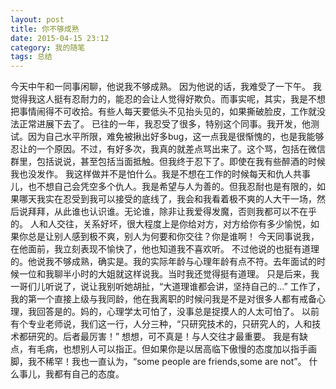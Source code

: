 ```yaml
---
layout: post
title: 你不够成熟
date: 2015-04-15 23:12
category: 我的随笔
tags: 总结
---
```


今天中午和一同事闲聊，他说我不够成熟。 
因为他说的话，我难受了一下午。 
我觉得我这人挺有忍耐力的，能忍的会让人觉得好欺负。而事实呢，其实，我是不想把事情闹得不可收拾。有些人每天要低头不见抬头见的，如果撕破脸皮，工作就没法正常进展下去了。 
已往的一年，我忍受了很多，特别这个同事。我开发，他测试。因为自己水平所限，难免被揪出好多bug，这一点我是很惭愧的，也是我能够忍让的一个原因。不过，有好多次，我真的就差点骂出来了。这个骂，包括在微信群里，包括说说，甚至包括当面抵触。但我终于忍下了。即使在我有些醉酒的时候我也没发作。 
我这样做并不是怕什么。我是不想在工作的时候每天和仇人共事儿，也不想自己会凭空多个仇人。我是希望与人为善的。但我忍耐也是有限的，如果哪天我实在忍受到我可以接受的底线了，我会和我看着极不爽的人大干一场，然后说拜拜，从此谁也认识谁。无论谁，除非让我爱得发魔，否则我都可以不在乎的。 
人和人交往，关系好坏，很大程度上是你给对方，对方给你有多少愉悦，如果你总是让别人感到极不爽，别人为何要和你交往？你是谁啊！ 
今天同事说我，在他面前，我立刻表现不愉快了，他也知道我不喜欢听。 
不过他说的也挺有道理的。他说我不够成熟，确实是。我的实际年龄与心理年龄有点不符。去年面试的时候一位和我聊半小时的大姐就这样说我。当时我还觉得挺有道理。 
只是后来，我一哥们儿听说了，说让我别听她胡扯，“大道理谁都会讲，坚持自己的…” 
工作了，我的第一个直接上级与我同龄，他在我离职的时候问我是不是对很多人都有戒备心理，我回答是的。妈的，心理学太可怕了，没事总是捉摸人的人太可怕了。 
以前有个专业老师说，我们这一行，人分三种，“只研究技术的，只研究人的，人和技术都研究的。后者最厉害！” 
想想，可不真是！与人交往才最重要。 
我是有缺点，有毛病，也想别人可以指正。但如果你是以居高临下傲慢的态度加以指手画脚，我不稀罕！我也一直认为，“some people are friends,some are not”。 
什么事儿，我都有自己的态度。